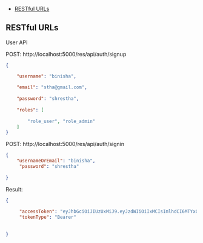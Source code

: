 * [RESTful URLs](#restful-urls)

## RESTful URLs

User API

POST: http://localhost:5000/res/api/auth/signup


```JSON
{

    "username": "binisha",
    
    "email": "stha@gmail.com",
    
    "password": "shrestha",
    
    "roles": [
    
        "role_user", "role_admin"
    ]
}
```

POST: http://localhost:5000/res/api/auth/signin
```JSON
{
    "usernameOrEmail": "binisha",
     "password": "shrestha"
   
}
```
Result:
```JSON
{
    
     "accessToken": "eyJhbGciOiJIUzUxMiJ9.eyJzdWIiOiIxMCIsImlhdCI6MTYxODA4MjgxOCwiZXhwIjoxNjE4MTcwMjE4fQ.GaUJvrYKFNtw2vWO6V8deODAnH7IMP0Evy15LZdcBnCU65EyGbABOymLtRHzmZRvU2d57w7fwW-jcpeUlHCNKg",
     "tokenType": "Bearer"
    
   
}
```
